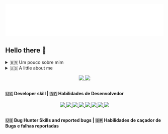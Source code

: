 
<a href="https://github.com/vitooficiall">
  <img src="https://github.com/vitooficiall/vitooficiall/raw/main/pkg/icons/banner.svg" style="max-width: 100%;" />
</a>

## Hello there 👋

<details>
  <summary markdown="span"> 🇧🇷 Um pouco sobre mim </summary>
  
  <br>😁 Eu sou focado em seguraça ofensiva e desenvolvimento web.
  
  🔸 Meus hobbies são:
  - 🐛 Procurar bugs (pesquisador de segurança)
  - 🧑‍💻 Desenvolver algumas coisas
  - ⚽️ Praticar Esportes

</details>

<details>
  <summary markdown="span">🇺🇸 A little about me </summary>
  
  <br>😁 I'm focused on offensive security and development web.
  
  🔸 My hobbies are:
  - 🐛 Bug hunter (researcher security)
  - 🧑‍💻 Development of some things
  - ⚽️ Play sports 

</details>
<p align="center">
  <a href="https://github.com/vitooficiall">
     <img style="max-width: 100%;" width="400em" heigth="180em"  src="https://github-readme-stats.vercel.app/api?username=vitooficiall&amp;show_icons=true&amp;&amp;include_all_commits=true&amp;count_private=true&theme=merko&title_color=ff641a&bg_color=0d1117&text_color=f8f8f2&icon_color=8be9fd&hide_border=false&border_color=30363d" />
      <img style="max-width: 100%;" width="400em" heigth="180em"  src="https://github-readme-stats.vercel.app/api/top-langs/?username=vitooficiall&amp;layout=compact&amp;langs_count=7&amp;theme=merko&title_color=ff641a&bg_color=0d1117&text_color=f8f8f2&icon_color=8be9fd&hide_border=false&border_color=30363d" />
  </a>
</p>

<h2></h2>
<h4>🇺🇸 Developer skill | 🇧🇷 Habilidades de Desenvolvedor</h4>
<div>
  <a href="https://github.com/vitooficiall">
    <p align="center">
       <img src="https://img.icons8.com/color/48/000000/html-5--v1.png"  height="30rem"/>
       <img src="https://img.icons8.com/color/48/000000/css3.png"  height="30rem"/>
       <img src="https://img.icons8.com/color/48/000000/javascript--v1.png"  height="30rem"/>
       <img src="https://img.icons8.com/color/48/000000/python--v1.png" height="30rem"/>
       <img src="https://img.icons8.com/external-tal-revivo-shadow-tal-revivo/24/000000/external-nodejs-is-an-open-source-cross-platform-javascript-run-time-environment-logo-shadow-tal-revivo.png"  height="27rem"/>
       <img src="https://img.icons8.com/color/48/000000/golang.png"  height="30rem"/>
       <img src="https://img.icons8.com/color/48/000000/wordpress.png"  height="30rem"/>
       <img src="https://img.icons8.com/color/48/000000/bootstrap.png" height="30rem"/>  
    </p>
  </a>
</div>

<h2></h2>
<h4>🇺🇸 Bug Hunter Skills and reported bugs | 🇧🇷 Habilidades de caçador de Bugs e falhas reportadas</h4>
